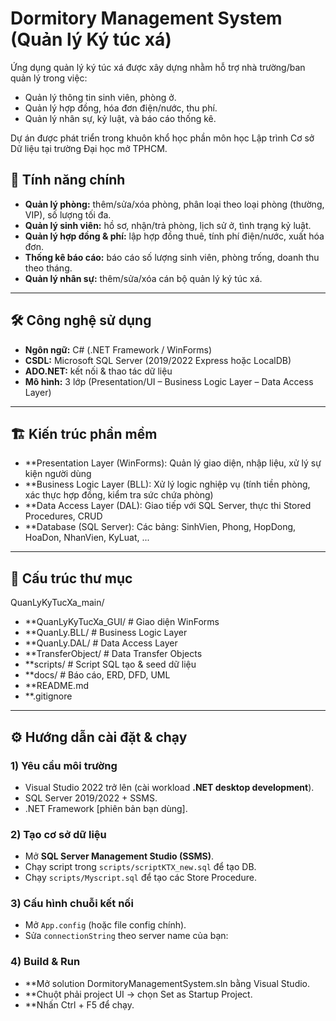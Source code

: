 # Dormitory Management System (Quản lý Ký túc xá)

Ứng dụng quản lý ký túc xá được xây dựng nhằm hỗ trợ nhà trường/ban quản lý trong việc:
- Quản lý thông tin sinh viên, phòng ở.
- Quản lý hợp đồng, hóa đơn điện/nước, thu phí.
- Quản lý nhân sự, kỷ luật, và báo cáo thống kê.

Dự án được phát triển trong khuôn khổ học phần môn học Lập trình Cơ sở Dữ liệu tại trường Đại học mở TPHCM.


## 🚀 Tính năng chính
- **Quản lý phòng:** thêm/sửa/xóa phòng, phân loại theo loại phòng (thường, VIP), số lượng tối đa.
- **Quản lý sinh viên:** hồ sơ, nhận/trả phòng, lịch sử ở, tình trạng kỷ luật.
- **Quản lý hợp đồng & phí:** lập hợp đồng thuê, tính phí điện/nước, xuất hóa đơn.
- **Thống kê báo cáo:** báo cáo số lượng sinh viên, phòng trống, doanh thu theo tháng.
- **Quản lý nhân sự:** thêm/sửa/xóa cán bộ quản lý ký túc xá.

---

## 🛠 Công nghệ sử dụng
- **Ngôn ngữ:** C# (.NET Framework / WinForms)
- **CSDL:** Microsoft SQL Server (2019/2022 Express hoặc LocalDB)
- **ADO.NET:** kết nối & thao tác dữ liệu
- **Mô hình:** 3 lớp (Presentation/UI – Business Logic Layer – Data Access Layer)

---

## 🏗 Kiến trúc phần mềm
- **Presentation Layer (WinForms): Quản lý giao diện, nhập liệu, xử lý sự kiện người dùng
- **Business Logic Layer (BLL): Xử lý logic nghiệp vụ (tính tiền phòng, xác thực hợp đồng, kiểm tra sức chứa phòng)
- **Data Access Layer (DAL): Giao tiếp với SQL Server, thực thi Stored Procedures, CRUD
- **Database (SQL Server): Các bảng: SinhVien, Phong, HopDong, HoaDon, NhanVien, KyLuat, ...

---

## 📂 Cấu trúc thư mục
QuanLyKyTucXa_main/
- **QuanLyKyTucXa_GUI/ # Giao diện WinForms
- **QuanLy.BLL/ # Business Logic Layer
- **QuanLy.DAL/ # Data Access Layer
- **TransferObject/ # Data Transfer Objects
- **scripts/ # Script SQL tạo & seed dữ liệu
- **docs/ # Báo cáo, ERD, DFD, UML
- **README.md
- **.gitignore

---

## ⚙️ Hướng dẫn cài đặt & chạy

### 1) Yêu cầu môi trường
- Visual Studio 2022 trở lên (cài workload **.NET desktop development**).
- SQL Server 2019/2022 + SSMS.
- .NET Framework [phiên bản bạn dùng].

### 2) Tạo cơ sở dữ liệu
- Mở **SQL Server Management Studio (SSMS)**.
- Chạy script trong `scripts/scriptKTX_new.sql` để tạo DB.
- Chạy `scripts/Myscript.sql` để tạo các Store Procedure.

### 3) Cấu hình chuỗi kết nối
- Mở `App.config` (hoặc file config chính).
- Sửa `connectionString` theo server name của bạn:
<connectionStrings>
  <add name="DormitoryDb"
       connectionString="Server=localhost\SQLEXPRESS;Database=DormitoryDB;Trusted_Connection=True;"
       providerName="System.Data.SqlClient" />
</connectionStrings>

### 4) Build & Run
- **Mở solution DormitoryManagementSystem.sln bằng Visual Studio.
- **Chuột phải project UI → chọn Set as Startup Project.
- **Nhấn Ctrl + F5 để chạy.

